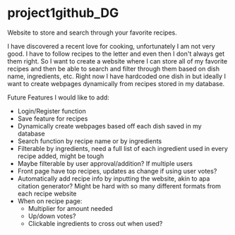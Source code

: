# project1github_DG
Website to store and search through your favorite recipes.

I have discovered a recent love for cooking, unfortunately I am not very good. I have to follow recipes to the letter and even then I don't always get them right. So I want to create a website where I can store all of my favorite recipes and then be able to search and filter through them based on dish name, ingredients, etc. Right now I have hardcoded one dish in but ideally I want to create webpages dynamically from recipes stored in my database.

Future Features I would like to add:
* Login/Register function
* Save feature for recipes
* Dynamically create webpages based off each dish saved in my database
* Search function by recipe name or by ingredients
* Filterable by ingredients, need a full list of each ingredient used in every recipe added, might be tough
* Maybe filterable by user approval/addition? If multiple users
* Front page have top recipes, updates as change if using user votes?
* Automatically add recipe info by inputting the website, akin to apa citation generator? Might be hard with so many different formats from each recipe website
* When on recipe page:
  * Multiplier for amount needed
  * Up/down votes?
  * Clickable ingredients to cross out when used?
